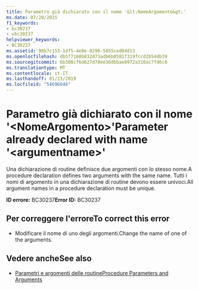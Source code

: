 ```yaml
---
title: Parametro già dichiarato con il nome '&lt;NomeArgomento&gt;'
ms.date: 07/20/2015
f1_keywords:
- bc30237
- vbc30237
helpviewer_keywords:
- BC30237
ms.assetid: 98b7c153-1df5-4e0e-8296-5855ced04813
ms.openlocfilehash: db5f7168b832d73adb6b0581f319fccd2b54db39
ms.sourcegitcommit: 6b308cf6d627d78ee36dbbae8972a310ac7fd6c8
ms.translationtype: MT
ms.contentlocale: it-IT
ms.lasthandoff: 01/23/2019
ms.locfileid: "54696646"
---
```

# <a name="parameter-already-declared-with-name-ltargumentnamegt"></a><span data-ttu-id="d8de1-102">Parametro già dichiarato con il nome '&lt;NomeArgomento&gt;'</span><span class="sxs-lookup"><span data-stu-id="d8de1-102">Parameter already declared with name '&lt;argumentname&gt;'</span></span>
<span data-ttu-id="d8de1-103">Una dichiarazione di routine definisce due argomenti con lo stesso nome.</span><span class="sxs-lookup"><span data-stu-id="d8de1-103">A procedure declaration defines two arguments with the same name.</span></span> <span data-ttu-id="d8de1-104">Tutti i nomi di argomento in una dichiarazione di routine devono essere univoci.</span><span class="sxs-lookup"><span data-stu-id="d8de1-104">All argument names in a procedure declaration must be unique.</span></span>  
  
 <span data-ttu-id="d8de1-105">**ID errore:** BC30237</span><span class="sxs-lookup"><span data-stu-id="d8de1-105">**Error ID:** BC30237</span></span>  
  
## <a name="to-correct-this-error"></a><span data-ttu-id="d8de1-106">Per correggere l'errore</span><span class="sxs-lookup"><span data-stu-id="d8de1-106">To correct this error</span></span>  
  
-   <span data-ttu-id="d8de1-107">Modificare il nome di uno degli argomenti.</span><span class="sxs-lookup"><span data-stu-id="d8de1-107">Change the name of one of the arguments.</span></span>  
  
## <a name="see-also"></a><span data-ttu-id="d8de1-108">Vedere anche</span><span class="sxs-lookup"><span data-stu-id="d8de1-108">See also</span></span>
- [<span data-ttu-id="d8de1-109">Parametri e argomenti delle routine</span><span class="sxs-lookup"><span data-stu-id="d8de1-109">Procedure Parameters and Arguments</span></span>](../../visual-basic/programming-guide/language-features/procedures/procedure-parameters-and-arguments.md)

